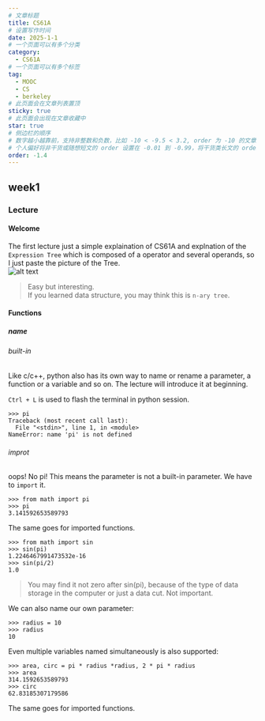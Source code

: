```yaml
---
# 文章标题
title: CS61A
# 设置写作时间
date: 2025-1-1
# 一个页面可以有多个分类
category:
  - CS61A
# 一个页面可以有多个标签
tag:
  - MOOC
  - CS
  - berkeley
# 此页面会在文章列表置顶
sticky: true
# 此页面会出现在文章收藏中
star: true
# 侧边栏的顺序
# 数字越小越靠前，支持非整数和负数，比如 -10 < -9.5 < 3.2, order 为 -10 的文章会最靠上。
# 个人偏好将非干货或随想短文的 order 设置在 -0.01 到 -0.99，将干货类长文的 order 设置在 -1 到负无穷。每次新增文章都会在上一篇的基础上递减 order 值。
order: -1.4
---
```


## week1

### Lecture

#### Welcome

The first lecture just a simple explaination of CS61A and explnation of the `Expression Tree` which is composed of a operator and several operands, so I just paste the picture of the Tree.  
![alt text](../.vuepress/public/img/61AW11.png)

> Easy but interesting.  
> If you learned data structure, you may think this is `n-ary tree`.

#### Functions

##### name

###### built-in

Like c/c++, python also has its own way to name or rename a parameter, a function or a variable and so on. The lecture will introduce it at beginning.  

`Ctrl + L` is used to flash the terminal in python session.  

```
>>> pi  
Traceback (most recent call last):  
  File "<stdin>", line 1, in <module>  
NameError: name 'pi' is not defined  
```

###### improt

oops! No pi! This means the parameter is not a built-in parameter. We have to `import` it.  

```
>>> from math import pi  
>>> pi  
3.141592653589793  
```

The same goes for imported functions.

```  
>>> from math import sin  
>>> sin(pi)  
1.2246467991473532e-16  
>>> sin(pi/2)  
1.0  
```

> You may find it not zero after sin(pi), because of the type of data storage in the computer or just a data cut. Not important.

We can also name our own parameter:  

```
>>> radius = 10
>>> radius
10
```

Even multiple variables named simultaneously is also supported:

```
>>> area, circ = pi * radius *radius, 2 * pi * radius
>>> area
314.1592653589793
>>> circ
62.83185307179586
```

The same goes for imported functions.  

